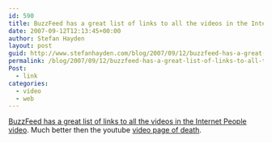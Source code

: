 ```yaml
---
id: 590
title: BuzzFeed has a great list of links to all the videos in the Internet People video
date: 2007-09-12T12:13:45+00:00
author: Stefan Hayden
layout: post
guid: http://www.stefanhayden.com/blog/2007/09/12/buzzfeed-has-a-great-list-of-links-to-all-the-videos-in-the-internet-people-video/
permalink: /blog/2007/09/12/buzzfeed-has-a-great-list-of-links-to-all-the-videos-in-the-internet-people-video/
Post:
  - link
categories:
  - video
  - web
---
```

<a href="http://ct.buzzfeed.com/rd?c=buzzfeed&ca=Internet_People&s=feed&d=0x0&p=0&u=http%3A%2F%2Fwww.buzzfeed.com%2Fbuzz%2FInternet_People">BuzzFeed has a great list of links to all the videos in the Internet People video</a>. Much better then the youtube <a href="http://www.stefanhayden.com/blog/2007/09/09/our-internet-history-is-here/">video page of death</a>.